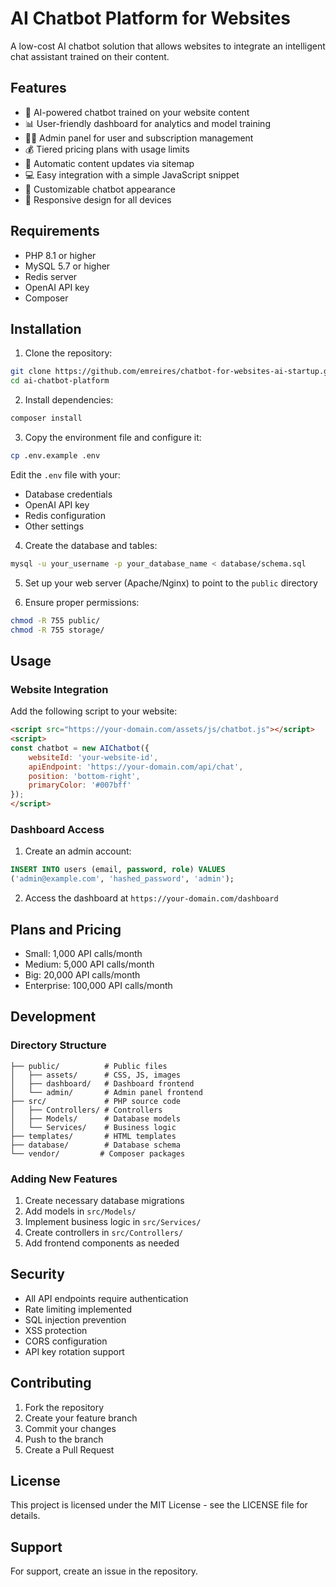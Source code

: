 # AI Chatbot Platform for Websites

A low-cost AI chatbot solution that allows websites to integrate an intelligent chat assistant trained on their content.

## Features

- 🤖 AI-powered chatbot trained on your website content
- 📊 User-friendly dashboard for analytics and model training
- 👨‍💼 Admin panel for user and subscription management
- 💰 Tiered pricing plans with usage limits
- 🔄 Automatic content updates via sitemap
- 💻 Easy integration with a simple JavaScript snippet
- 🎨 Customizable chatbot appearance
- 📱 Responsive design for all devices

## Requirements

- PHP 8.1 or higher
- MySQL 5.7 or higher
- Redis server
- OpenAI API key
- Composer

## Installation

1. Clone the repository:
```bash
git clone https://github.com/emreires/chatbot-for-websites-ai-startup.git
cd ai-chatbot-platform
```

2. Install dependencies:
```bash
composer install
```

3. Copy the environment file and configure it:
```bash
cp .env.example .env
```

Edit the `.env` file with your:
- Database credentials
- OpenAI API key
- Redis configuration
- Other settings

4. Create the database and tables:
```bash
mysql -u your_username -p your_database_name < database/schema.sql
```

5. Set up your web server (Apache/Nginx) to point to the `public` directory

6. Ensure proper permissions:
```bash
chmod -R 755 public/
chmod -R 755 storage/
```

## Usage

### Website Integration

Add the following script to your website:

```html
<script src="https://your-domain.com/assets/js/chatbot.js"></script>
<script>
const chatbot = new AIChatbot({
    websiteId: 'your-website-id',
    apiEndpoint: 'https://your-domain.com/api/chat',
    position: 'bottom-right',
    primaryColor: '#007bff'
});
</script>
```

### Dashboard Access

1. Create an admin account:
```sql
INSERT INTO users (email, password, role) VALUES 
('admin@example.com', 'hashed_password', 'admin');
```

2. Access the dashboard at `https://your-domain.com/dashboard`

## Plans and Pricing

- Small: 1,000 API calls/month
- Medium: 5,000 API calls/month
- Big: 20,000 API calls/month
- Enterprise: 100,000 API calls/month

## Development

### Directory Structure

```
├── public/          # Public files
│   ├── assets/      # CSS, JS, images
│   ├── dashboard/   # Dashboard frontend
│   └── admin/       # Admin panel frontend
├── src/             # PHP source code
│   ├── Controllers/ # Controllers
│   ├── Models/      # Database models
│   └── Services/    # Business logic
├── templates/       # HTML templates
├── database/        # Database schema
└── vendor/         # Composer packages
```

### Adding New Features

1. Create necessary database migrations
2. Add models in `src/Models/`
3. Implement business logic in `src/Services/`
4. Create controllers in `src/Controllers/`
5. Add frontend components as needed

## Security

- All API endpoints require authentication
- Rate limiting implemented
- SQL injection prevention
- XSS protection
- CORS configuration
- API key rotation support

## Contributing

1. Fork the repository
2. Create your feature branch
3. Commit your changes
4. Push to the branch
5. Create a Pull Request

## License

This project is licensed under the MIT License - see the LICENSE file for details.

## Support

For support, create an issue in the repository. 
